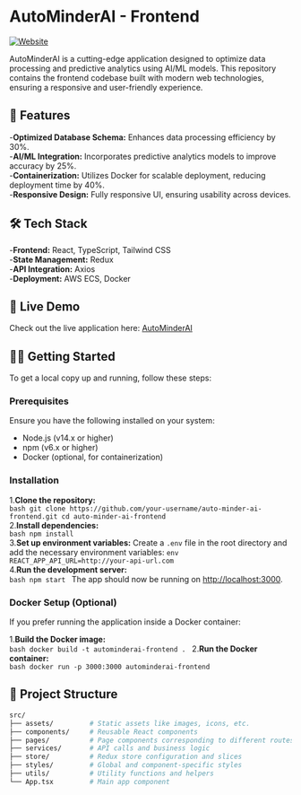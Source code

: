 # AutoMinderAI - Frontend

[![Website](https://img.shields.io/badge/website-online-green)](https://auto-minder-ai-frontend.onrender.com/)

AutoMinderAI is a cutting-edge application designed to optimize data processing and predictive analytics using AI/ML models. This repository contains the frontend codebase built with modern web technologies, ensuring a responsive and user-friendly experience.

## 🚀 Features
-**Optimized Database Schema:** Enhances data processing efficiency by 30%. <br>
-**AI/ML Integration:** Incorporates predictive analytics models to improve accuracy by 25%. <br>
-**Containerization:** Utilizes Docker for scalable deployment, reducing deployment time by 40%. <br>
-**Responsive Design:** Fully responsive UI, ensuring usability across devices. <br>

## 🛠️ Tech Stack
-**Frontend:** React, TypeScript, Tailwind CSS <br>
-**State Management:** Redux <br>
-**API Integration:** Axios <br>
-**Deployment:** AWS ECS, Docker <br>

## 🔗 Live Demo

Check out the live application here: [AutoMinderAI](https://auto-minder-ai-frontend.onrender.com/)

## 🧑‍💻 Getting Started

To get a local copy up and running, follow these steps:

### Prerequisites

Ensure you have the following installed on your system:

- Node.js (v14.x or higher)
- npm (v6.x or higher)
- Docker (optional, for containerization)

### Installation
1.**Clone the repository:**    
    ```bash
    git clone https://github.com/your-username/auto-minder-ai-frontend.git
    cd auto-minder-ai-frontend
    ```
    <br>
2.**Install dependencies:**    
    ```bash
    npm install
    ```
    <br>
3.**Set up environment variables:**    Create a `.env` file in the root directory and add the necessary environment variables:
    ```env
    REACT_APP_API_URL=http://your-api-url.com
    ```
    <br>
4.**Run the development server:**    
    ```bash
    npm start
    ```
    The app should now be running on [http://localhost:3000](http://localhost:3000).
### Docker Setup (Optional)

If you prefer running the application inside a Docker container:

1.**Build the Docker image:**    
    ```bash
    docker build -t autominderai-frontend .
    ```
2.**Run the Docker container:**    
    ```bash
    docker run -p 3000:3000 autominderai-frontend
    ```
## 📁 Project Structure
```bash
src/
├── assets/         # Static assets like images, icons, etc.
├── components/     # Reusable React components
├── pages/          # Page components corresponding to different routes
├── services/       # API calls and business logic
├── store/          # Redux store configuration and slices
├── styles/         # Global and component-specific styles
├── utils/          # Utility functions and helpers
└── App.tsx         # Main app component
